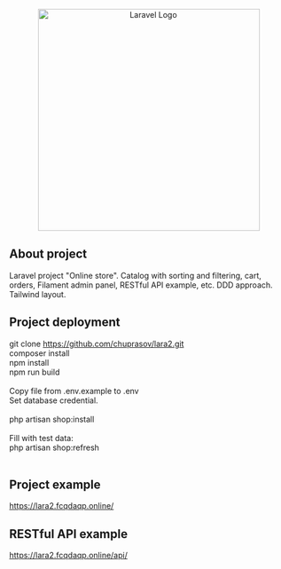 <p align="center"><a href="https://laravel.com" target="_blank"><img src="https://raw.githubusercontent.com/laravel/art/master/logo-lockup/5%20SVG/2%20CMYK/1%20Full%20Color/laravel-logolockup-cmyk-red.svg" width="400" alt="Laravel Logo"></a></p>

## About project

Laravel project "Online store". Catalog with sorting and filtering, cart, orders, Filament admin panel, RESTful API example, etc. 
DDD approach.
Tailwind layout.

## Project deployment

git clone https://github.com/chuprasov/lara2.git <br>
composer install <br>
npm install <br>
npm run build <br>
<br>
Copy file from .env.example to .env <br>
Set database credential. <br>
<br>
php artisan shop:install <br>
<br>
Fill with test data: <br>
php artisan shop:refresh <br>
<br>

## Project example
https://lara2.fcqdaqp.online/

## RESTful API example
https://lara2.fcqdaqp.online/api/



